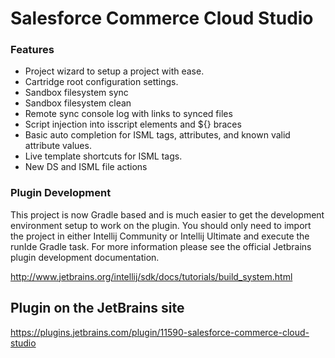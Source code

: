 # Salesforce Commerce Cloud Studio

### Features
 * Project wizard to setup a project with ease.
 * Cartridge root configuration settings.
 * Sandbox filesystem sync
 * Sandbox filesystem clean
 * Remote sync console log with links to synced files
 * Script injection into isscript elements and ${} braces
 * Basic auto completion for ISML tags, attributes, and known valid attribute values.
 * Live template shortcuts for ISML tags.
 * New DS and ISML file actions
 
 ### Plugin Development
 
 This project is now Gradle based and is much easier to get the development 
 environment setup to work on the plugin. You should only need to import the 
 project in either Intellij Community or Intellij Ultimate and execute the runIde
 Gradle task. For more information please see the official Jetbrains plugin
 development documentation. 
 
 http://www.jetbrains.org/intellij/sdk/docs/tutorials/build_system.html
 
 
 ## Plugin on the JetBrains site
 https://plugins.jetbrains.com/plugin/11590-salesforce-commerce-cloud-studio
